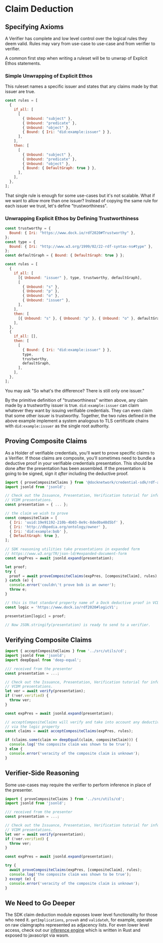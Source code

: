 # Claim Deduction

## Specifying Axioms

A Verifier has complete and low level control over the logical rules they deem valid. Rules may vary from use-case to use-case and from verifier to verifier.

A common first step when writing a ruleset will be to unwrap of Explicit Ethos statements.

### Simple Unwrapping of Explicit Ethos

This ruleset names a specific issuer and states that any claims made by that issuer are true.

```js
const rules = [
  {
    if_all: [
      [
        { Unbound: "subject" },
        { Unbound: "predicate" },
        { Unbound: "object" },
        { Bound: { Iri: "did:example:issuer" } },
      ],
    ],
    then: [
      [
        { Unbound: "subject" },
        { Unbound: "predicate" },
        { Unbound: "object" },
        { Bound: { DefaultGraph: true } },
      ],
    ],
  },
];
```

That single rule is enough for some use-cases but it's not scalable. What if we want to allow more than one issuer? Instead of copying the same rule for each issuer we trust, let's define "trustworthiness".

### Unwrapping Explicit Ethos by Defining Trustworthiness

```js
const trustworthy = {
  Bound: { Iri: "https://www.dock.io/rdf2020#Trustworthy" },
};
const type = {
  Bound: { Iri: "http://www.w3.org/1999/02/22-rdf-syntax-ns#type" },
};
const defaultGraph = { Bound: { DefaultGraph: true } };

const rules = [
  {
    if_all: [
      [{ Unbound: "issuer" }, type, trustworthy, defaultGraph],
      [
        { Unbound: "s" },
        { Unbound: "p" },
        { Unbound: "o" },
        { Unbound: "issuer" },
      ],
    ],
    then: [
      [{ Unbound: "s" }, { Unbound: "p" }, { Unbound: "o" }, defaultGraph],
    ],
  },
  {
    if_all: [],
    then: [
      [
        { Bound: { Iri: "did:example:issuer" } },
        type,
        trustworthy,
        defaultGraph,
      ],
    ],
  },
];
```

You may ask "So what's the difference? There is still only one issuer."

By the primitive definition of "trustworthiness" written above, any claim made by a trustworthy issuer is true. `did:example:issuer` can claim whatever they want by issuing verifiable credentials. They can even claim that some other issuer is trustworthy. Together, the two rules defined in the above example implement a system analogous to TLS certificate chains with `did:example:issuer` as the single root authority.

## Proving Composite Claims

As a Holder of verifiable credentials, you'll want to prove specific claims to a Verifier. If those claims are composite, you'll sometimes need to bundle a deductive proof in your verifiable credentials presentation. This should be done after the presentation has been assembled. If the presentation is going to be signed, sign it _after_ including the deductive proof.

```js
import { proveCompositeClaims } from '@docknetwork/credential-sdk/rdf-and-cd';
import jsonld from 'jsonld';

// Check out the Issuance, Presentation, Verification tutorial for info on creating
// VCDM presentations.
const presentation = { ... };

// the claim we wish to prove
const compositeClaim = [
  { Iri: 'uuid:19e91192-210b-4b03-8e9c-8ded0a48d5bf' },
  { Iri: 'http://dbpedia.org/ontology/owner' },
  { Iri: 'did:example:bob' },
  { DefaultGraph: true },
];

// SDK reasoning utilities take presentations in expanded form
// https://www.w3.org/TR/json-ld/#expanded-document-form
const expPres = await jsonld.expand(presentation);

let proof;
try {
  proof = await proveCompositeClaims(expPres, [compositeClaim], rules);
} catch (e) {
  console.error('couldn\'t prove bob is an owner');
  throw e;
}

// this is that standard property name of a Dock deductive proof in VCDM presentation
const logic = 'https://www.dock.io/rdf2020#logicV1';

presentation[logic] = proof;

// Now JSON.stringify(presentation) is ready to send to a verifier.
```

## Verifying Composite Claims

```js
import { acceptCompositeClaims } from '../src/utils/cd';
import jsonld from 'jsonld';
import deepEqual from 'deep-equal';

/// received from the presenter
const presentation = ...;

// Check out the Issuance, Presentation, Verification tutorial for info on verifying
// VCDM presentations.
let ver = await verify(presentation);
if (!ver.verified) {
  throw ver;
}

const expPres = await jsonld.expand(presentation);

// acceptCompositeClaims will verify and take into account any deductive proof provided
// via the logic property
const claims = await acceptCompositeClaims(expPres, rules);

if (claims.some(claim => deepEqual(claim, compositeClaim))) {
  console.log('the composite claim was shown to be true');
} else {
  console.error('veracity of the composite claim is unknown');
}
```

## Verifier-Side Reasoning

Some use-cases may require the verifier to perform inference in place of the presenter.

```js
import { proveCompositeClaims } from '../src/utils/cd';
import jsonld from 'jsonld';

/// received from the presenter
const presentation = ...;

// Check out the Issuance, Presentation, Verification tutorial for info on verifying
// VCDM presentations.
let ver = await verify(presentation);
if (!ver.verified) {
  throw ver;
}

const expPres = await jsonld.expand(presentation);

try {
  await proveCompositeClaims(expPres, [compositeClaim], rules);
  console.log('the composite claim was shown to be true');
} except (e) {
  console.error('veracity of the composite claim is unknown');
}
```

## We Need to Go Deeper

The SDK claim deduction module exposes lower level functionality for those who need it. `getImplications`, `proveh` and `validateh`, for example, operate on raw claimgraphs represented as adjacency lists. For even lower level access, check out our [inference engine](https://github.com/docknetwork/rify) which is written in Rust and exposed to javascript via wasm.

